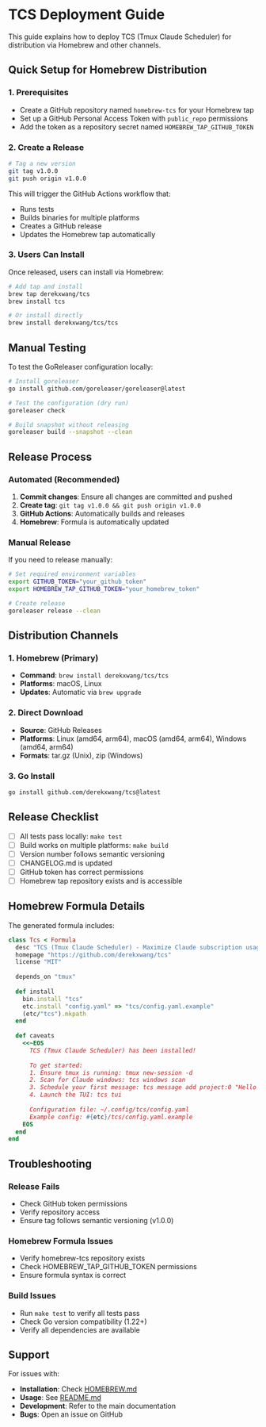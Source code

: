 # TCS Deployment Guide

This guide explains how to deploy TCS (Tmux Claude Scheduler) for distribution via Homebrew and other channels.

## Quick Setup for Homebrew Distribution

### 1. Prerequisites

- Create a GitHub repository named `homebrew-tcs` for your Homebrew tap
- Set up a GitHub Personal Access Token with `public_repo` permissions
- Add the token as a repository secret named `HOMEBREW_TAP_GITHUB_TOKEN`

### 2. Create a Release

```bash
# Tag a new version
git tag v1.0.0
git push origin v1.0.0
```

This will trigger the GitHub Actions workflow that:
- Runs tests
- Builds binaries for multiple platforms
- Creates a GitHub release
- Updates the Homebrew tap automatically

### 3. Users Can Install

Once released, users can install via Homebrew:

```bash
# Add tap and install
brew tap derekxwang/tcs
brew install tcs

# Or install directly
brew install derekxwang/tcs/tcs
```

## Manual Testing

To test the GoReleaser configuration locally:

```bash
# Install goreleaser
go install github.com/goreleaser/goreleaser@latest

# Test the configuration (dry run)
goreleaser check

# Build snapshot without releasing
goreleaser build --snapshot --clean
```

## Release Process

### Automated (Recommended)

1. **Commit changes**: Ensure all changes are committed and pushed
2. **Create tag**: `git tag v1.0.0 && git push origin v1.0.0`
3. **GitHub Actions**: Automatically builds and releases
4. **Homebrew**: Formula is automatically updated

### Manual Release

If you need to release manually:

```bash
# Set required environment variables
export GITHUB_TOKEN="your_github_token"
export HOMEBREW_TAP_GITHUB_TOKEN="your_homebrew_token"

# Create release
goreleaser release --clean
```

## Distribution Channels

### 1. Homebrew (Primary)
- **Command**: `brew install derekxwang/tcs/tcs`
- **Platforms**: macOS, Linux
- **Updates**: Automatic via `brew upgrade`

### 2. Direct Download
- **Source**: GitHub Releases
- **Platforms**: Linux (amd64, arm64), macOS (amd64, arm64), Windows (amd64, arm64)
- **Formats**: tar.gz (Unix), zip (Windows)

### 3. Go Install
```bash
go install github.com/derekxwang/tcs@latest
```

## Release Checklist

- [ ] All tests pass locally: `make test`
- [ ] Build works on multiple platforms: `make build`
- [ ] Version number follows semantic versioning
- [ ] CHANGELOG.md is updated
- [ ] GitHub token has correct permissions
- [ ] Homebrew tap repository exists and is accessible

## Homebrew Formula Details

The generated formula includes:

```ruby
class Tcs < Formula
  desc "TCS (Tmux Claude Scheduler) - Maximize Claude subscription usage with smart scheduling"
  homepage "https://github.com/derekxwang/tcs"
  license "MIT"
  
  depends_on "tmux"
  
  def install
    bin.install "tcs"
    etc.install "config.yaml" => "tcs/config.yaml.example"
    (etc/"tcs").mkpath
  end
  
  def caveats
    <<~EOS
      TCS (Tmux Claude Scheduler) has been installed!
      
      To get started:
      1. Ensure tmux is running: tmux new-session -d
      2. Scan for Claude windows: tcs windows scan
      3. Schedule your first message: tcs message add project:0 "Hello Claude!" --when now
      4. Launch the TUI: tcs tui
      
      Configuration file: ~/.config/tcs/config.yaml
      Example config: #{etc}/tcs/config.yaml.example
    EOS
  end
end
```

## Troubleshooting

### Release Fails
- Check GitHub token permissions
- Verify repository access
- Ensure tag follows semantic versioning (v1.0.0)

### Homebrew Formula Issues
- Verify homebrew-tcs repository exists
- Check HOMEBREW_TAP_GITHUB_TOKEN permissions
- Ensure formula syntax is correct

### Build Issues
- Run `make test` to verify all tests pass
- Check Go version compatibility (1.22+)
- Verify all dependencies are available

## Support

For issues with:
- **Installation**: Check [HOMEBREW.md](HOMEBREW.md)
- **Usage**: See [README.md](README.md)
- **Development**: Refer to the main documentation
- **Bugs**: Open an issue on GitHub